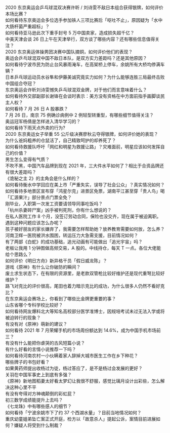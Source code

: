 2020 东京奥运会乒乓球混双决赛许昕 / 刘诗雯不敌日本组合获得银牌，如何评价本场比赛？  
如何看待东京奥运会多位选手参加铁人三项比赛后「呕吐不止」，原因疑为「水中大肠杆菌严重超标」？  
如何看待亚马逊此次下重手封号 5 万中国卖家，造成损失超千亿？  
中美天津会谈 26 日上午在天津举行，双方谈了哪些内容？还有哪些信息值得关注？  
2020 东京奥运体操男团决赛中国队摘铜，如何评价他们的表现？  
奥运会乒乓球混双中国不敌日本队，是双方实力差距吗？还是其他原因？  
如何看待宁波市民为防止台风暴雨淹车，在高架桥上停车，余姚所有大桥均停满车辆？  
日本乒乓球运动员水谷隼和伊藤美诚究竟实力如何？为什么能够连胜三局最终击败中国组合夺冠？  
东京奥运会许昕刘诗雯憾失乒乓球混双金牌，对于他们而言意味着什么？  
如何看待外交部副部长谢锋在会谈时表示：美方没有资格在中方面前指手画脚谈民主人权？  
如何看待 7 月 26 日 A 股暴跌？  
7 月 26 日，南京 75 例确诊病例中 2 例轻型转重型，有哪些细节值得关注？  
奥运冠军杨倩是怎样进入清华学习的？  
如何看待下雨天点外卖的行为?  
2020 东京奥运女子举重 55 公斤级决赛廖秋云夺得银牌，如何评价她的表现？  
为什么爸妈粗养的仓鼠活了，自己精致呵护的却养死了？  
如何看待救援队呼吁「网红和明星为救援让路」？灾难面前，明星应该如何发挥自己的价值？  
男生怎么变得有气质？  
不吹不黑，中国汽车品牌到现在 2021 年，三大件水平如何了？相比于合资品牌还有很大差距吗？  
《诡秘之主 2》的主角会是什么样的？  
如何看待衡水中学回应在美上市「严重失实，误导了社会公众」？真实情况如何？  
如何看待多地景区宣布穿「鸿星尔克」进景区免票，湖南平江甚至穿「贵人鸟」喝「汇源果汁」部分景点门票全免？  
刚毕业，入职第一次发工资要请领导同事吃饭吗？  
「杭州杀妻碎尸案」凶手被判死刑，你有什么想说的？  
在私人医院工作 8 个月，没签订劳动合同，保险也没交齐，现在属于被迫离职。遇到这种问题应该怎么办呢？  
孩子被好朋友的家长嫌弃了，我需要怎样帮助她？放养教育需要如何放，怎么养？  
河南卫辉一医院被洪水围困，转运压力大急需支援，目前情况如何？  
有了两部《白蛇》的成功基础，追光动画有可能做出「追光宇宙」吗？  
老板让我用 1 分钟图做高频交易，A 股的。中线持仓，每天 T 一点。各位大佬能给个思路么？  
如何评价《明日方舟》新异格干员「假日威龙陈」？  
游戏《原神》有什么让你破防的瞬间？  
废土求生状态下，在有限的资源里，是老款双管枪比较好维护还是现代重弩比较好维护？  
路飞对克比的评价很高，尾田也着力暗示克比的成功，为什么很多人仍然不看好克比？  
在东京奥运会赛场上，你看到了哪些比金牌更重要的事？  
山东省哪个专科学校比较好？  
如何看待网友爆料北大等知名高校部分医学准博士，因规培考试未过无法入学或将被迫转行的现象？  
有没有对《原神》萌新的建议？  
如何看待 2021 年 7 月荣耀手机的市场周份额达到 14.6%，成为中国手机市场前三？  
有没有什么能把你虐哭的古风短篇小说？  
有什么好看的言情小说推荐一下吗？  
如何看待河南农村一小伙瞒着家人辞掉大城市医生工作在乡下种花？  
哪些牌子的书包好看？  
如果黄药师提出收杨过为徒，杨过答应了，是不是杨过会发展的更好？  
关羽在中国军事史上到底有多强？  
《原神》新地图稻妻太好看太梦幻让我很不舒服，感觉比璃月设计出彩些，怎么解决这种心里不平  
有没有夸得对方神魂颠倒的彩虹屁？  
初三数学成绩能提升上去吗？  
《七龙珠》中有哪些感人的细节？  
如何看待「宁波余姚市下了约 37 个西湖水量」？目前当地情况如何？  
重庆幼童姐弟坠亡案正式开庭，检方以「故意杀人」提起公诉，案情目前进展如何？嫌疑人将受到什么制裁？  
